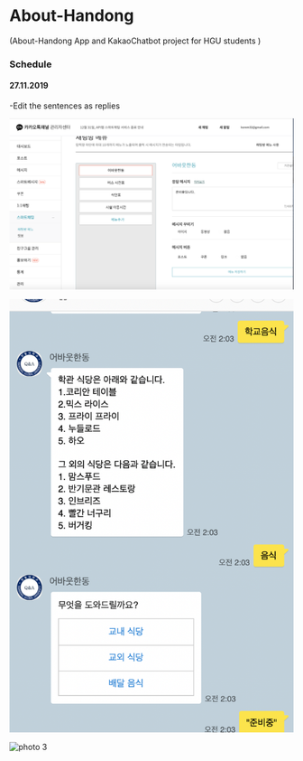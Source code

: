 # About-Handong
(About-Handong App and KakaoChatbot project for HGU students )


### Schedule

#### 27.11.2019
-Edit the sentences as replies

![photo_1](./27.11.2019.png ) 

![photo 2](./01.12.2019.png ) 

![photo 3](./01.12.2019(2).png ) 

